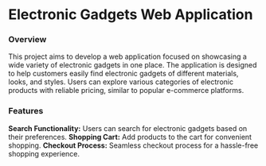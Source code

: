 <h1>Electronic Gadgets Web Application</h1>

<h3>Overview</h3>

<p>This project aims to develop a web application focused on showcasing a wide variety of electronic gadgets in one place. The application is designed to help customers easily find electronic gadgets of different materials, looks, and styles. Users can explore various categories of electronic products with reliable pricing, similar to popular e-commerce platforms. </p>

<h3>Features</h3>

<b>Search Functionality:</b> Users can search for electronic gadgets based on their preferences.
<b>Shopping Cart:</b> Add products to the cart for convenient shopping.
<b>Checkout Process:</b> Seamless checkout process for a hassle-free shopping experience.

